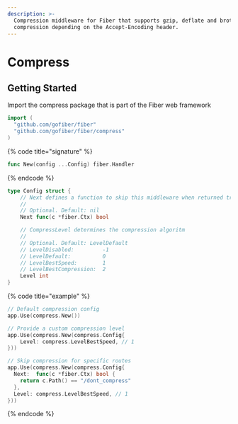 ```yaml
---
description: >-
  Compression middleware for Fiber that supports gzip, deflate and brotli
  compression depending on the Accept-Encoding header.
---
```


# Compress

## Getting Started

Import the compress package that is part of the Fiber web framework

```go
import (
  "github.com/gofiber/fiber"
  "github.com/gofiber/fiber/compress"
)
```

{% code title="signature" %}
```go
func New(config ...Config) fiber.Handler
```
{% endcode %}

```go
type Config struct {
	// Next defines a function to skip this middleware when returned true.
	//
	// Optional. Default: nil
	Next func(c *fiber.Ctx) bool

	// CompressLevel determines the compression algoritm
	//
	// Optional. Default: LevelDefault
	// LevelDisabled:         -1
	// LevelDefault:          0
	// LevelBestSpeed:        1
	// LevelBestCompression:  2
	Level int
}
```

{% code title="example" %}
```go
// Default compression config
app.Use(compress.New())

// Provide a custom compression level
app.Use(compress.New(compress.Config{
    Level: compress.LevelBestSpeed, // 1
}))

// Skip compression for specific routes
app.Use(compress.New(compress.Config{
  Next:  func(c *fiber.Ctx) bool {
    return c.Path() == "/dont_compress"
  },
  Level: compress.LevelBestSpeed, // 1
}))
```
{% endcode %}



